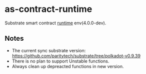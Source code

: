 # as-contract-runtime

Substrate smart contract [runtime](https://github.com/paritytech/substrate/blob/master/frame/contracts/src/wasm/runtime.rs#L746) env(4.0.0-dev).

## Notes

- The current sync substrate version: <https://github.com/paritytech/substrate/tree/polkadot-v0.9.39>
- There is no plan to support Unstable functions.
- Always clean up depreacted functions in new version.
